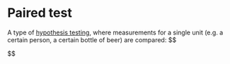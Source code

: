 # Paired test

A type of [hypothesis testing](202210150928.md), where measurements for a single
unit (e.g. a certain person, a certain bottle of beer) are compared: 
$$

$$

